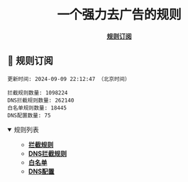 <div align="center">
<h1 align="center"><br>一个强力去广告的规则</h1>

<h4>
  <a href="#a">规则订阅</a>
</h4>

</div>

<h2 id="a">🎯 规则订阅</h2>

```
更新时间: 2024-09-09 22:12:47 （北京时间）

拦截规则数量: 1098224
DNS拦截规则数量: 262140
白名单规则数量: 18445
DNS配置数量: 75
``` 
<details open>
<summary>规则列表</summary>
<ul>

- **[拦截规则](https://raw.githubusercontent.com/LINJIANPEI/DnsRules/main/rules.txt)**
- **[DNS拦截规则](https://raw.githubusercontent.com/LINJIANPEI/DnsRules/main/dns.txt)**
- **[白名单](https://raw.githubusercontent.com/LINJIANPEI/DnsRules/main/allow.txt)**
- **[DNS配置](https://raw.githubusercontent.com/LINJIANPEI/DnsRules/main/DnsConfiguration.txt)**
</ul>
</details>






